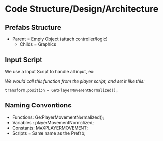 # Code Structure/Design/Architecture

## Prefabs Structure
* Parent = Empty Object (attach controller/logic)
  * Childs = Graphics
  
## Input Script
We use a Input Script to handle all input, ex:

*We would call this function from the player script, and set it like this:*

```transform.position = GetPlayerMovementNormalized();```

## Naming Conventions

* Functions: GetPlayerMovementNormalized();
* Variables : playerMovementNormalized;
* Constants: MAXPLAYERMOVEMENT;
* Scripts = Same name as the Prefab;




